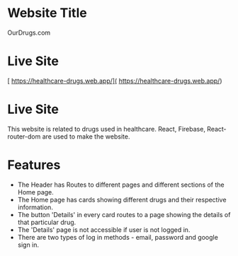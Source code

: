 # Website Title

OurDrugs.com

# Live Site

[ https://healthcare-drugs.web.app/]( https://healthcare-drugs.web.app/)

# Live Site
This website is related to drugs used in healthcare. React, Firebase, React-router-dom are used to make the website.

# Features
* The Header has Routes to different pages and different sections of the Home page.
* The Home page has cards showing different drugs and their respective information.
* The button 'Details' in every card routes to a page showing the details of that particular drug.
* The 'Details' page is not accessible if user is not logged in.
* There are two types of log in methods - email, password and google sign in.